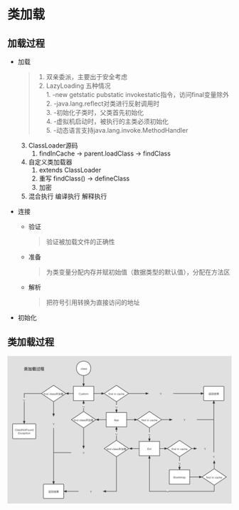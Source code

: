 # 类加载

## 加载过程

- 加载
  > 1. 双亲委派，主要出于安全考虑
  > 2. LazyLoading 五种情况  
       1. -new getstatic pubstatic invokestatic指令，访问final变量除外  
       2. -java.lang.reflect对类进行反射调用时  
       3. -初始化子类时，父类首先初始化  
       4. -虚拟机启动时，被执行的主类必须初始化  
       5. -动态语言支持java.lang.invoke.MethodHandler
    3. ClassLoader源码
        1. findInCache -> parent.loadClass -> findClass
    4. 自定义类加载器
        1. extends ClassLoader
        2. 重写 findClass() -> defineClass
        3. 加密
    5. 混合执行 编译执行 解释执行

- 连接
    - 验证

      > 验证被加载文件的正确性
    - 准备

      > 为类变量分配内存并赋初始值（数据类型的默认值），分配在方法区
    - 解析

      > 把符号引用转换为直接访问的地址

- 初始化

  >

## 类加载过程

![类加载过程.png](类加载过程.png)
